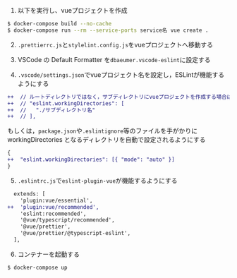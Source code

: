1. 以下を実行し、vueプロジェクトを作成
```bash
$ docker-compose build --no-cache
$ docker-compose run --rm --service-ports service名 vue create .
```

2. `.prettierrc.js`と`stylelint.config.js`をvueプロジェクトへ移動する

3. VSCode の Default Formatter を`dbaeumer.vscode-eslint`に設定する

4. `.vscode/settings.json`でvueプロジェクト名を設定し，ESLintが機能するようにする

```diff
++  // ルートディレクトリではなく，サブディレクトリにvueプロジェクトを作成する場合は設定する
++  // "eslint.workingDirectories": [
++  //   "./サブディレクトリ名"
++  // ],
```

もしくは，`package.json`や`.eslintignore`等のファイルを手がかりに workingDirectories となるディレクトリを自動で設定されるようにする

```diff
{
++  "eslint.workingDirectories": [{ "mode": "auto" }]
}
```

5. `.eslintrc.js`で`eslint-plugin-vue`が機能するようにする

```diff
  extends: [
    'plugin:vue/essential',
++  'plugin:vue/recommended',
    'eslint:recommended',
    '@vue/typescript/recommended',
    '@vue/prettier',
    '@vue/prettier/@typescript-eslint',
  ],
```

6. コンテナーを起動する
```bash
$ docker-compose up
```
